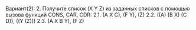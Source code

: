 Вариант(2):
2. Получите список (X Y Z) из заданных списков с помощью вызова функций CONS, CAR, CDR:
2.1. (A X C), (F Y), (Z)
2.2. ((A) (B X) (C D)), ((Y (Z)))
2.3. (A X B Y), (F Z)
